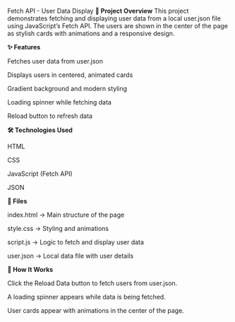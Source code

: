 Fetch API - User Data Display
**📌 Project Overview**
This project demonstrates fetching and displaying user data from a local user.json file using JavaScript’s Fetch API. The users are shown in the center of the page as stylish cards with animations and a responsive design.

**✨ Features**

Fetches user data from user.json

Displays users in centered, animated cards

Gradient background and modern styling

Loading spinner while fetching data

Reload button to refresh data

**🛠️ Technologies Used**

HTML

CSS

JavaScript (Fetch API)

JSON

**📂 Files**

index.html → Main structure of the page

style.css → Styling and animations

script.js → Logic to fetch and display user data

user.json → Local data file with user details

**🚀 How It Works**

Click the Reload Data button to fetch users from user.json.

A loading spinner appears while data is being fetched.

User cards appear with animations in the center of the page.
